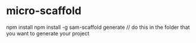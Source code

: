 # micro-scaffold

npm install
npm install -g
sam-scaffold generate // do this in the folder that you want to generate your project
